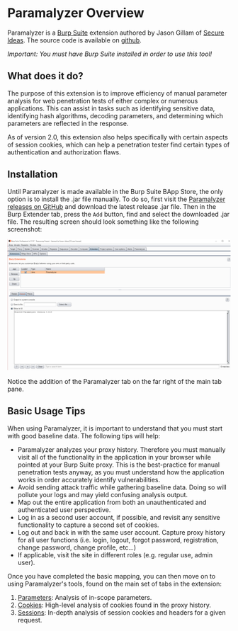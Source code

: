 # Paramalyzer Overview

Paramalyzer is a [Burp Suite](https://portswigger.net/) extension authored by Jason Gillam of [Secure Ideas](https://www.secureideas.com).
The source code is available on [github](https://github.com/JGillam/burp-paramalyzer).

*Important: You must have Burp Suite installed in order to use this tool!*

## What does it do?
The purpose of this extension is to improve efficiency of manual parameter analysis for web penetration tests of either
complex or numerous applications. This can assist in tasks such as identifying sensitive data, identifying hash algorithms,
decoding parameters, and determining which parameters are reflected in the response.

As of version 2.0, this extension also helps specifically with certain aspects of session cookies, which can help a penetration
tester find certain types of authentication and authorization flaws.

## Installation

Until Paramalyzer is made available in the Burp Suite BApp Store, the only option is to install the .jar file manually.
To do so, first visit the [Paramalyzer releases on GitHub](https://github.com/JGillam/burp-paramalyzer/releases)
and download the latest release .jar file.  Then in the Burp Extender tab, press the `Add` button, find and select the downloaded
.jar file.  The resulting screen should look something like the following screenshot:

![Extender Screenshot](screenshots/01-extender.png)

Notice the addition of the Paramalyzer tab on the far right of the main tab pane.

## Basic Usage Tips

When using Paramalyzer, it is important to understand that you must start with good baseline data.  The following tips will
help:

* Paramalyzer analyzes your proxy history. Therefore you must manually visit all of the functionality in the application
in your browser while pointed at your Burp Suite proxy.
This is the best-practice for manual penetration tests anyway, as you must understand how the application works in order
accurately identify vulnerabilities.
* Avoid sending attack traffic while gathering baseline data. Doing so will pollute your logs and may yield confusing analysis output.
* Map out the entire application from both an unauthenticated and authenticated user perspective.
* Log in as a second user account, if possible, and revisit any sensitive functionality to capture a second set of cookies.
* Log out and back in with the same user account. Capture proxy history for all user functions (i.e. login, logout,
 forgot password, registration, change password, change profile, etc...)
* If applicable, visit the site in different roles (e.g. regular use, admin user).

Once you have completed the basic mapping, you can then move on to using Paramalyzer's tools, found on the main set of
tabs in the extension:

1. [Parameters](parameter-analysis.md): Analysis of in-scope parameters.
1. [Cookies](cookie-analysis.md): High-level analysis of cookies found in the proxy history.
1. [Sessions](session-analysis.md): In-depth analysis of session cookies and headers for a given request.

